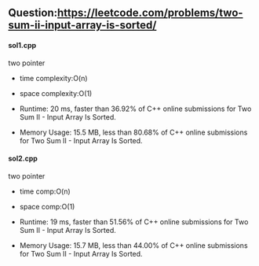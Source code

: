 ## Question:https://leetcode.com/problems/two-sum-ii-input-array-is-sorted/

#### sol1.cpp
two pointer

* time complexity:O(n)
* space complexity:O(1)

* Runtime: 20 ms, faster than 36.92% of C++ online submissions for Two Sum II - Input Array Is Sorted.
* Memory Usage: 15.5 MB, less than 80.68% of C++ online submissions for Two Sum II - Input Array Is Sorted.

#### sol2.cpp
two pointer

* time comp:O(n)
* space comp:O(1)

* Runtime: 19 ms, faster than 51.56% of C++ online submissions for Two Sum II - Input Array Is Sorted.
* Memory Usage: 15.7 MB, less than 44.00% of C++ online submissions for Two Sum II - Input Array Is Sorted.
